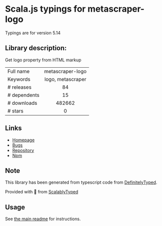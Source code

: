 
# Scala.js typings for metascraper-logo

Typings are for version 5.14

## Library description:
Get logo property from HTML markup

|                    |                 |
| ------------------ | :-------------: |
| Full name          | metascraper-logo |
| Keywords           | logo, metascraper |
| # releases         | 84 |
| # dependents       | 15 |
| # downloads        | 482662 |
| # stars            | 0 |

## Links
- [Homepage](https://nicedoc.io/microlinkhq/metascraper/packages/metascraper-logo)
- [Bugs](https://github.com/microlinkhq/metascraper/issues)
- [Repository](https://github.com/microlinkhq/metascraper)
- [Npm](https://www.npmjs.com/package/metascraper-logo)
    


## Note
This library has been generated from typescript code from [DefinitelyTyped](https://definitelytyped.org).

Provided with :purple_heart: from [ScalablyTyped](https://github.com/oyvindberg/ScalablyTyped)

## Usage
See [the main readme](../../readme.md) for instructions.


